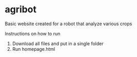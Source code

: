 # agribot
Basic website created for a robot that analyze various crops

Instructions on how to run
1. Download all files and put in a single folder
2. Run homepage.html
